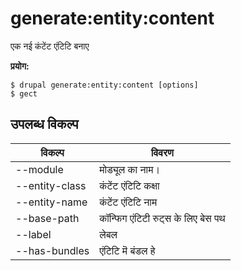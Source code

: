 # generate:entity:content
एक नई कंटेंट एंटिटि बनाए

**प्रयोग:**
```
$ drupal generate:entity:content [options]
$ gect  
```

## उपलब्ध विकल्प
विकल्प | विवरण
-------|-------------
--module | मोड्यूल का नाम।
--entity-class | कंटेंट एंटिटि कक्षा
--entity-name | कंटेंट एंटिटि नाम
--base-path | कॉन्फिग एंटिटी रुट्स के लिए बेस पथ
--label | लेबल
--has-bundles | एंटिटि मॆ बंडल हे
